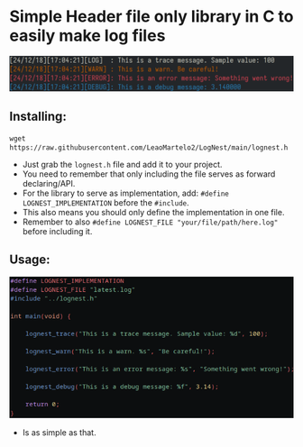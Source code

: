 # Simple Header file only library in C to easily make log files 

![image](images/example2.png)

## Installing:

```
wget https://raw.githubusercontent.com/LeaoMartelo2/LogNest/main/lognest.h
```

- Just grab the `lognest.h` file and add it to your project.
- You need to remember that only including the file serves as forward declaring/API.
- For the library to serve as implementation, add: `#define LOGNEST_IMPLEMENTATION` before the `#include`.
- This also means you should only define the implementation in one file.
- Remember to also `#define LOGNEST_FILE "your/file/path/here.log"` before including it.

## Usage:

![image](images/usage2.png)

- Is as simple as that.


